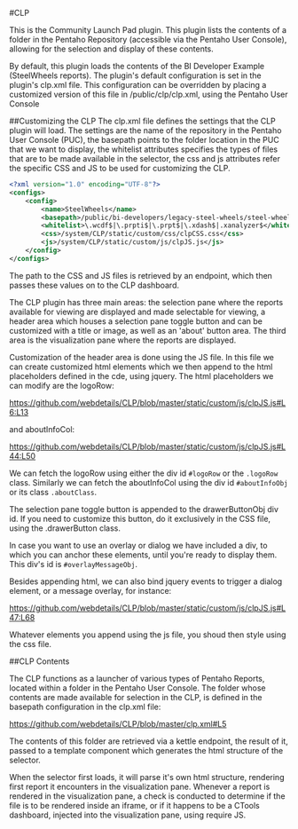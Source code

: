 #CLP

This is the Community Launch Pad plugin.
This plugin lists the contents of a folder in the Pentaho Repository (accessible via the Pentaho User Console),
allowing for the selection and display of these contents.

By default, this plugin loads the contents of the BI Developer Example (SteelWheels reports).
The plugin's default configuration is set in the plugin's clp.xml file. This configuration can be overridden by 
placing a customized version of this file in /public/clp/clp.xml, using the Pentaho User Console


##Customizing the CLP
The clp.xml file defines the settings that the CLP plugin will load. The settings are the name of the repository in the Pentaho User Console (PUC), the basepath points to the folder location in the PUC that we want to display, the whitelist attributes specifies the types of files that are to be made available in the selector, the css and js attributes refer the specific CSS and JS to be used for customizing the CLP.

```xml
<?xml version="1.0" encoding="UTF-8"?>
<configs>
	<config>
		<name>SteelWheels</name>
		<basepath>/public/bi-developers/legacy-steel-wheels/steel-wheels-4.8</basepath>
		<whitelist>\.wcdf$|\.prpti$|\.prpt$|\.xdash$|.xanalyzer$</whitelist>
		<css>/system/CLP/static/custom/css/clpCSS.css</css>
		<js>/system/CLP/static/custom/js/clpJS.js</js>
	</config>
</configs>
```

The path to the CSS and JS files is retrieved by an endpoint, which then passes these values on to the CLP dashboard.

The CLP plugin has three main areas: the selection pane where the reports available for viewing are displayed and made selectable for viewing, a header area which houses a selection pane toggle button and can be customized with a title or image, as well as an 'about' button area. The third area is the visualization pane where the reports are displayed.

Customization of the header area is done using the JS file. In this file we can create customized html elements which we then append to the html placeholders defined in the cde, using jquery.
The html placeholders we can modify are the logoRow:

https://github.com/webdetails/CLP/blob/master/static/custom/js/clpJS.js#L6:L13

and aboutInfoCol:

https://github.com/webdetails/CLP/blob/master/static/custom/js/clpJS.js#L44:L50

We can fetch the logoRow using either the div id ```#logoRow``` or the ```.logoRow``` class. Similarly we can fetch the aboutInfoCol using the div id ```#aboutInfoObj```  or its class ```.aboutClass```.

The selection pane toggle button is appended to the drawerButtonObj div id. If you need to customize this button, do it exclusively in the CSS file, using the .drawerButton class.

In case you want to use an overlay or dialog we have included a div, to which you can anchor these elements, until you're ready to display them. This div's id is ```#overlayMessageObj```.

Besides appending html, we can also bind jquery events to trigger a dialog element, or a message overlay, for instance:

https://github.com/webdetails/CLP/blob/master/static/custom/js/clpJS.js#L47:L68

Whatever elements you append using the js file, you shoud then style using the css file.

##CLP Contents


The CLP functions as a launcher of various types of Pentaho Reports, located within a folder in the Pentaho User Console. The folder whose contents are made available for selection in the CLP, is defined in the basepath configuration in the clp.xml file:

https://github.com/webdetails/CLP/blob/master/clp.xml#L5

The contents of this folder are retrieved via a kettle endpoint, the result of it, passed to a template component which generates the html structure of the selector.

When the selector first loads, it will parse it's own html structure, rendering first report it encounters in the visualization pane. Whenever a report is rendered in the visualization pane, a check is conducted to determine if the file is to be rendered inside an iframe, or if it happens to be a CTools dashboard, injected into the visualization pane, using require JS.
